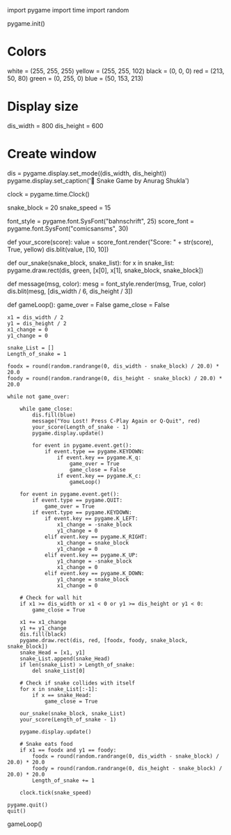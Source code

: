 import pygame
import time
import random

pygame.init()

# Colors
white = (255, 255, 255)
yellow = (255, 255, 102)
black = (0, 0, 0)
red = (213, 50, 80)
green = (0, 255, 0)
blue = (50, 153, 213)

# Display size
dis_width = 800
dis_height = 600

# Create window
dis = pygame.display.set_mode((dis_width, dis_height))
pygame.display.set_caption('🐍 Snake Game by Anurag Shukla')

clock = pygame.time.Clock()

snake_block = 20
snake_speed = 15

font_style = pygame.font.SysFont("bahnschrift", 25)
score_font = pygame.font.SysFont("comicsansms", 30)


def your_score(score):
    value = score_font.render("Score: " + str(score), True, yellow)
    dis.blit(value, [10, 10])


def our_snake(snake_block, snake_list):
    for x in snake_list:
        pygame.draw.rect(dis, green, [x[0], x[1], snake_block, snake_block])


def message(msg, color):
    mesg = font_style.render(msg, True, color)
    dis.blit(mesg, [dis_width / 6, dis_height / 3])


def gameLoop():
    game_over = False
    game_close = False

    x1 = dis_width / 2
    y1 = dis_height / 2
    x1_change = 0
    y1_change = 0

    snake_List = []
    Length_of_snake = 1

    foodx = round(random.randrange(0, dis_width - snake_block) / 20.0) * 20.0
    foody = round(random.randrange(0, dis_height - snake_block) / 20.0) * 20.0

    while not game_over:

        while game_close:
            dis.fill(blue)
            message("You Lost! Press C-Play Again or Q-Quit", red)
            your_score(Length_of_snake - 1)
            pygame.display.update()

            for event in pygame.event.get():
                if event.type == pygame.KEYDOWN:
                    if event.key == pygame.K_q:
                        game_over = True
                        game_close = False
                    if event.key == pygame.K_c:
                        gameLoop()

        for event in pygame.event.get():
            if event.type == pygame.QUIT:
                game_over = True
            if event.type == pygame.KEYDOWN:
                if event.key == pygame.K_LEFT:
                    x1_change = -snake_block
                    y1_change = 0
                elif event.key == pygame.K_RIGHT:
                    x1_change = snake_block
                    y1_change = 0
                elif event.key == pygame.K_UP:
                    y1_change = -snake_block
                    x1_change = 0
                elif event.key == pygame.K_DOWN:
                    y1_change = snake_block
                    x1_change = 0

        # Check for wall hit
        if x1 >= dis_width or x1 < 0 or y1 >= dis_height or y1 < 0:
            game_close = True

        x1 += x1_change
        y1 += y1_change
        dis.fill(black)
        pygame.draw.rect(dis, red, [foodx, foody, snake_block, snake_block])
        snake_Head = [x1, y1]
        snake_List.append(snake_Head)
        if len(snake_List) > Length_of_snake:
            del snake_List[0]

        # Check if snake collides with itself
        for x in snake_List[:-1]:
            if x == snake_Head:
                game_close = True

        our_snake(snake_block, snake_List)
        your_score(Length_of_snake - 1)

        pygame.display.update()

        # Snake eats food
        if x1 == foodx and y1 == foody:
            foodx = round(random.randrange(0, dis_width - snake_block) / 20.0) * 20.0
            foody = round(random.randrange(0, dis_height - snake_block) / 20.0) * 20.0
            Length_of_snake += 1

        clock.tick(snake_speed)

    pygame.quit()
    quit()


gameLoop()
